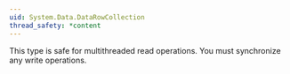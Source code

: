 ```yaml
---
uid: System.Data.DataRowCollection
thread_safety: *content
---
```


This type is safe for multithreaded read operations. You must synchronize any write operations.


